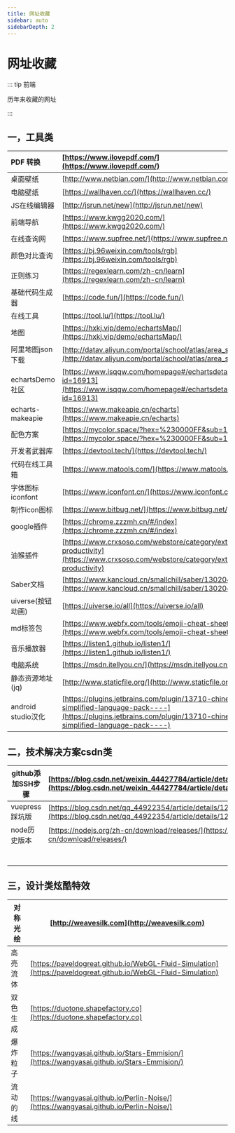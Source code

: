 ```yaml
---
title: 网址收藏
sidebar: auto
sidebarDepth: 2
---
```


# 网址收藏

::: tip 前端

历年来收藏的网址

:::

## 一，工具类

| PDF 转换           | [https://www.ilovepdf.com/](https://www.ilovepdf.com/)       |
| :----------------- | :----------------------------------------------------------- |
| 桌面壁纸           | [http://www.netbian.com/](http://www.netbian.com/)           |
| 电脑壁纸           | [https://wallhaven.cc/](https://wallhaven.cc/)               |
| JS在线编辑器       | [http://jsrun.net/new](http://jsrun.net/new)                 |
| 前端导航           | [https://www.kwgg2020.com/](https://www.kwgg2020.com/)       |
| 在线查询网         | [https://www.supfree.net/](https://www.supfree.net/)         |
| 颜色对比查询       | [https://bj.96weixin.com/tools/rgb](https://bj.96weixin.com/tools/rgb) |
| 正则练习           | [https://regexlearn.com/zh-cn/learn](https://regexlearn.com/zh-cn/learn) |
| 基础代码生成器     | [https://code.fun/](https://code.fun/)                       |
| 在线工具           | [https://tool.lu/](https://tool.lu/)                         |
| 地图               | [https://hxkj.vip/demo/echartsMap/](https://hxkj.vip/demo/echartsMap/) |
| 阿里地图json下载   | [http://datav.aliyun.com/portal/school/atlas/area_selector](http://datav.aliyun.com/portal/school/atlas/area_selector) |
| echartsDemo社区    | [https://www.isqqw.com/homepage#/echartsdetail?id=16913](https://www.isqqw.com/homepage#/echartsdetail?id=16913) |
| echarts-makeapie   | [https://www.makeapie.cn/echarts](https://www.makeapie.cn/echarts) |
| 配色方案           | [https://mycolor.space/?hex=%230000FF&sub=1](https://mycolor.space/?hex=%230000FF&sub=1) |
| 开发者武器库       | [https://devtool.tech/](https://devtool.tech/)               |
| 代码在线工具箱     | [https://www.matools.com/](https://www.matools.com/)         |
| 字体图标iconfont   | [https://www.iconfont.cn/](https://www.iconfont.cn/)         |
| 制作icon图标       | [https://www.bitbug.net/](https://www.bitbug.net/)           |
| google插件         | [https://chrome.zzzmh.cn/#/index](https://chrome.zzzmh.cn/#/index) |
| 油猴插件           | [https://www.crxsoso.com/webstore/category/ext-7-productivity](https://www.crxsoso.com/webstore/category/ext-7-productivity) |
| Saber文档          | [https://www.kancloud.cn/smallchill/saber/1302049](https://www.kancloud.cn/smallchill/saber/1302049) |
| uiverse(按钮动画)  | [https://uiverse.io/all](https://uiverse.io/all)             |
| md标签包           | [https://www.webfx.com/tools/emoji-cheat-sheet/](https://www.webfx.com/tools/emoji-cheat-sheet/) |
| 音乐播放器         | [https://listen1.github.io/listen1/](https://listen1.github.io/listen1/) |
| 电脑系统           | [https://msdn.itellyou.cn/](https://msdn.itellyou.cn/)       |
| 静态资源地址(jq)   | [http://www.staticfile.org/](http://www.staticfile.org/)     |
| android studio汉化 | [https://plugins.jetbrains.com/plugin/13710-chinese-simplified-language-pack----](https://plugins.jetbrains.com/plugin/13710-chinese-simplified-language-pack----) |

## 二，技术解决方案csdn类

| **github添加SSH步骤** | [https://blog.csdn.net/weixin_44427784/article/details/113589267](https://blog.csdn.net/weixin_44427784/article/details/113589267) |
| --------------------- | ------------------------------------------------------------ |
| vuepress踩坑版        | [https://blog.csdn.net/qq_44922354/article/details/122047810](https://blog.csdn.net/qq_44922354/article/details/122047810) |
| node历史版本          | [https://nodejs.org/zh-cn/download/releases/](https://nodejs.org/zh-cn/download/releases/) |
|                       |                                                              |
|                       |                                                              |
|                       |                                                              |
|                       |                                                              |
|                       |                                                              |
|                       |                                                              |
|                       |                                                              |

## 三，设计类炫酷特效

| 对称光绘 | [http://weavesilk.com](http://weavesilk.com)                 |
| -------- | ------------------------------------------------------------ |
| 高亮流体 | [https://paveldogreat.github.io/WebGL-Fluid-Simulation](https://paveldogreat.github.io/WebGL-Fluid-Simulation) |
| 双色生成 | [https://duotone.shapefactory.co](https://duotone.shapefactory.co) |
| 爆炸粒子 | [https://wangyasai.github.io/Stars-Emmision/](https://wangyasai.github.io/Stars-Emmision/) |
| 流动的线 | [https://wangyasai.github.io/Perlin-Noise/](https://wangyasai.github.io/Perlin-Noise/) |

